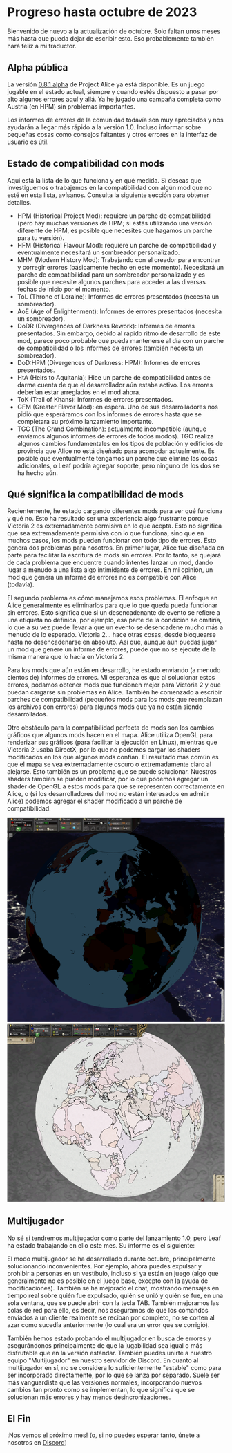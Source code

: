 # Progreso hasta octubre de 2023

Bienvenido de nuevo a la actualización de octubre. Solo faltan unos meses más hasta que pueda dejar de escribir esto. Eso probablemente también hará feliz a mi traductor.

## Alpha pública

La versión [0.8.1 alpha](https://github.com/Nivaturimika/Katerina-Engine/releases/download/v0.8.1%CE%B1/0.8.1-ALPHA.zip) de Project Alice ya está disponible. Es un juego jugable en el estado actual, siempre y cuando estés dispuesto a pasar por alto algunos errores aquí y allá. Ya he jugado una campaña completa como Austria (en HPM) sin problemas importantes.

Los informes de errores de la comunidad todavía son muy apreciados y nos ayudarán a llegar más rápido a la versión 1.0. Incluso informar sobre pequeñas cosas como consejos faltantes y otros errores en la interfaz de usuario es útil.

## Estado de compatibilidad con mods

Aquí está la lista de lo que funciona y en qué medida. Si deseas que investiguemos o trabajemos en la compatibilidad con algún mod que no esté en esta lista, avísanos. Consulta la siguiente sección para obtener detalles.

- HPM (Historical Project Mod): requiere un parche de compatibilidad (pero hay muchas versiones de HPM; si estás utilizando una versión diferente de HPM, es posible que necesites que hagamos un parche para tu versión).
- HFM (Historical Flavour Mod): requiere un parche de compatibilidad y eventualmente necesitará un sombreador personalizado.
- MHM (Modern History Mod): Trabajando con el creador para encontrar y corregir errores (básicamente hecho en este momento). Necesitará un parche de compatibilidad para un sombreador personalizado y es posible que necesite algunos parches para acceder a las diversas fechas de inicio por el momento.
- ToL (Throne of Loraine): Informes de errores presentados (necesita un sombreador).
- AoE (Age of Enlightenment): Informes de errores presentados (necesita un sombreador).
- DoDR (Divergences of Darkness Rework): Informes de errores presentados. Sin embargo, debido al rápido ritmo de desarrollo de este mod, parece poco probable que pueda mantenerse al día con un parche de compatibilidad o los informes de errores (también necesita un sombreador).
- DoD:HPM (Divergences of Darkness: HPM): Informes de errores presentados.
- HtA (Heirs to Aquitania): Hice un parche de compatibilidad antes de darme cuenta de que el desarrollador aún estaba activo. Los errores deberían estar arreglados en el mod ahora.
- ToK (Trail of Khans): Informes de errores presentados.
- GFM (Greater Flavor Mod): en espera. Uno de sus desarrolladores nos pidió que esperáramos con los informes de errores hasta que se completara su próximo lanzamiento importante.
- TGC (The Grand Combination): actualmente incompatible (aunque enviamos algunos informes de errores de todos modos). TGC realiza algunos cambios fundamentales en los tipos de población y edificios de provincia que Alice no está diseñado para acomodar actualmente. Es posible que eventualmente tengamos un parche que elimine las cosas adicionales, o Leaf podría agregar soporte, pero ninguno de los dos se ha hecho aún.

## Qué significa la compatibilidad de mods

Recientemente, he estado cargando diferentes mods para ver qué funciona y qué no. Esto ha resultado ser una experiencia algo frustrante porque Victoria 2 es extremadamente permisiva en lo que acepta. Esto no significa que sea extremadamente permisiva con lo que funciona, sino que en muchos casos, los mods pueden funcionar con todo tipo de errores. Esto genera dos problemas para nosotros. En primer lugar, Alice fue diseñada en parte para facilitar la escritura de mods sin errores. Por lo tanto, se quejará de cada problema que encuentre cuando intentes lanzar un mod, dando lugar a menudo a una lista algo intimidante de errores. En mi opinión, un mod que genera un informe de errores no es compatible con Alice (todavía).

El segundo problema es cómo manejamos esos problemas. El enfoque en Alice generalmente es eliminarlos para que lo que queda pueda funcionar sin errores. Esto significa que si un desencadenante de evento se refiere a una etiqueta no definida, por ejemplo, esa parte de la condición se omitiría, lo que a su vez puede llevar a que un evento se desencadene mucho más a menudo de lo esperado. Victoria 2... hace otras cosas, desde bloquearse hasta no desencadenarse en absoluto. Así que, aunque aún puedas jugar un mod que genere un informe de errores, puede que no se ejecute de la misma manera que lo hacía en Victoria 2.

Para los mods que aún están en desarrollo, he estado enviando (a menudo cientos de) informes de errores. Mi esperanza es que al solucionar estos errores, podamos obtener mods que funcionen mejor para Victoria 2 y que puedan cargarse sin problemas en Alice. También he comenzado a escribir parches de compatibilidad (pequeños mods para los mods que reemplazan los archivos con errores) para algunos mods que ya no están siendo desarrollados.

Otro obstáculo para la compatibilidad perfecta de mods son los cambios gráficos que algunos mods hacen en el mapa. Alice utiliza OpenGL para renderizar sus gráficos (para facilitar la ejecución en Linux), mientras que Victoria 2 usaba DirectX, por lo que no podemos cargar los shaders modificados en los que algunos mods confían. El resultado más común es que el mapa se vea extremadamente oscuro o extremadamente claro al alejarse. Esto también es un problema que se puede solucionar. Nuestros shaders también se pueden modificar, por lo que podemos agregar un shader de OpenGL a estos mods para que se representen correctamente en Alice, o (si los desarrolladores del mod no están interesados en admitir Alice) podemos agregar el shader modificado a un parche de compatibilidad.

![too dark MHM](./images/mhm.png)
![too light ToL](./images/tol.png)

## Multijugador

No sé si tendremos multijugador como parte del lanzamiento 1.0, pero Leaf ha estado trabajando en ello este mes. Su informe es el siguiente:

El modo multijugador se ha desarrollado durante octubre, principalmente solucionando inconvenientes. Por ejemplo, ahora puedes expulsar y prohibir a personas en un vestíbulo, incluso si ya están en juego (algo que generalmente no es posible en el juego base, excepto con la ayuda de modificaciones). También se ha mejorado el chat, mostrando mensajes en tiempo real sobre quién fue expulsado, quién se unió y quién se fue, en una sola ventana, que se puede abrir con la tecla TAB. También mejoramos las colas de red para ello, es decir, nos aseguramos de que los comandos enviados a un cliente realmente se reciban por completo, no se corten al azar como sucedía anteriormente (lo cual era un error que se corrigió).

También hemos estado probando el multijugador en busca de errores y asegurándonos principalmente de que la jugabilidad sea igual o más disfrutable que en la versión estándar. También puedes unirte a nuestro equipo "Multijugador" en nuestro servidor de Discord. En cuanto al multijugador en sí, no se considera lo suficientemente "estable" como para ser incorporado directamente, por lo que se lanza por separado. Suele ser más vanguardista que las versiones normales, incorporando nuevos cambios tan pronto como se implementan, lo que significa que se solucionan más errores y hay menos desincronizaciones.

## El Fin

¡Nos vemos el próximo mes! (o, si no puedes esperar tanto, únete a nosotros en [Discord](https://discord.gg/QUJExr4mRn))